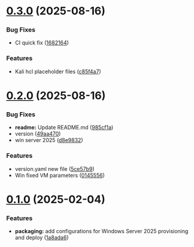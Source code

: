 # [0.3.0](https://github.com/syselement/packertron-vms/compare/v0.2.0...v0.3.0) (2025-08-16)


### Bug Fixes

* CI quick fix ([1682164](https://github.com/syselement/packertron-vms/commit/1682164425d860d69f77b3e3dab9333bc42002bb))


### Features

* Kali hcl placeholder files ([c85f4a7](https://github.com/syselement/packertron-vms/commit/c85f4a795075c7742f71c5a348e2c8f9441a1d96))



# [0.2.0](https://github.com/syselement/packertron-vms/compare/v0.1.0...v0.2.0) (2025-08-16)


### Bug Fixes

* **readme:** Update README.md ([985cf1a](https://github.com/syselement/packertron-vms/commit/985cf1ae4cccf84559b67a6198930fac65dd98f5))
* version ([49aa470](https://github.com/syselement/packertron-vms/commit/49aa470f85cd5ba44edeba1aa68a31c754801df4))
* win server 2025 ([d8e9832](https://github.com/syselement/packertron-vms/commit/d8e9832c04340d57de2e0d6a583646359b781864))


### Features

* version.yaml new file ([5ce57b9](https://github.com/syselement/packertron-vms/commit/5ce57b96bdbf4bac32683c17dcf2858f4fa88b1b))
* Win fixed VM parameters ([0145556](https://github.com/syselement/packertron-vms/commit/0145556ab77a01174ceb0586e66debfb42e60b7a))



# [0.1.0](https://github.com/syselement/packertron-vms/compare/1a8ada6e141ae642c5903d54def8072449bb885b...v0.1.0) (2025-02-04)


### Features

* **packaging:** add configurations for Windows Server 2025 provisioning and deploy ([1a8ada6](https://github.com/syselement/packertron-vms/commit/1a8ada6e141ae642c5903d54def8072449bb885b))




